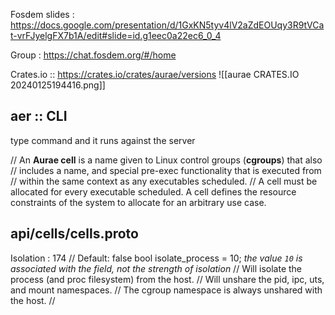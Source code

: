 
Fosdem slides :
https://docs.google.com/presentation/d/1GxKN5tyv4lV2aZdEOUqy3R9tVCat-vrFJyelgFX7b1A/edit#slide=id.g1eec0a22ec6_0_4 

Group :
https://chat.fosdem.org/#/home

Crates.io :: https://crates.io/crates/aurae/versions
![[aurae CRATES.IO 20240125194416.png]]
## aer :: CLI
type command and it runs against the server

  

// An **Aurae cell** is a name given to Linux control groups (**cgroups**) that also
// includes a name, and special pre-exec functionality that is executed from
// within the same context as any executables scheduled.
// A cell must be allocated for every executable scheduled. A cell defines the resource constraints of the system to allocate for an arbitrary use case.

## api/cells/cells.proto
Isolation :
174 // Default: false
bool isolate_process = 10;
*the value `10` is associated with the field, not the strength of isolation*
// Will isolate the process (and proc filesystem) from the host.
// Will unshare the pid, ipc, uts, and mount namespaces.
// The cgroup namespace is always unshared with the host.
//

